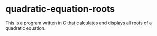 # quadratic-equation-roots
This is a program written in C that calculates and displays all roots of a quadratic equation.
